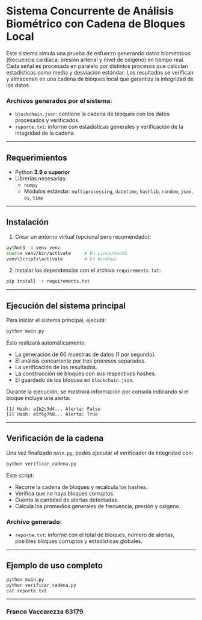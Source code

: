 # Sistema Concurrente de Análisis Biométrico con Cadena de Bloques Local

Este sistema simula una prueba de esfuerzo generando datos biométricos (frecuencia cardíaca, presión arterial y nivel de oxígeno) en tiempo real. Cada señal es procesada en paralelo por distintos procesos que calculan estadísticas como media y desviación estándar. Los resultados se verifican y almacenan en una cadena de bloques local que garantiza la integridad de los datos.

### Archivos generados por el sistema:
- `blockchain.json`: contiene la cadena de bloques con los datos procesados y verificados.
- `reporte.txt`: informe con estadísticas generales y verificación de la integridad de la cadena.

---

## Requerimientos

- Python **3.9 o superior**
- Librerías necesarias:
  - `numpy` 
  - Módulos estándar: `multiprocessing`, `datetime`, `hashlib`, `random`, `json`, `os`, `time`

---

## Instalación

1. Crear un entorno virtual (opcional pero recomendado):

```bash
python3 -m venv venv
source venv/bin/activate     # En Linux/macOS
venv\Scripts\activate        # En Windows
```

2. Instalar las dependencias con el archivo `requirements.txt`:

```bash
pip install -r requirements.txt
```

---

## Ejecución del sistema principal

Para iniciar el sistema principal, ejecutá:

```bash
python main.py
```

Esto realizará automáticamente:

- La generación de 60 muestras de datos (1 por segundo).
- El análisis concurrente por tres procesos separados.
- La verificación de los resultados.
- La construcción de bloques con sus respectivos hashes.
- El guardado de los bloques en `blockchain.json`.

Durante la ejecución, se mostrará información por consola indicando si el bloque incluye una alerta:

```
[1] Hash: a1b2c3d4... Alerta: False
[2] Hash: e5f6g7h8... Alerta: True
```

---

## Verificación de la cadena

Una vez finalizado `main.py`, podés ejecutar el verificador de integridad con:

```bash
python verificar_cadena.py
```

Este script:

- Recorre la cadena de bloques y recalcula los hashes.
- Verifica que no haya bloques corruptos.
- Cuenta la cantidad de alertas detectadas.
- Calcula los promedios generales de frecuencia, presión y oxígeno.

### Archivo generado:

- `reporte.txt`: informe con el total de bloques, número de alertas, posibles bloques corruptos y estadísticas globales.

---

## Ejemplo de uso completo

```bash
python main.py
python verificar_cadena.py
cat reporte.txt
```

---

### Franco Vaccarezza 63179